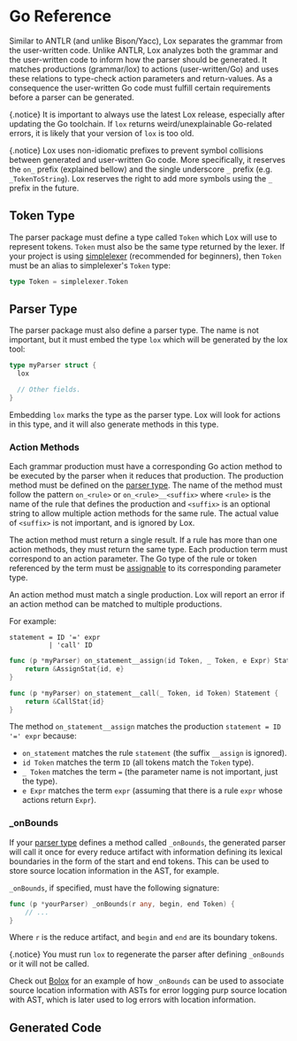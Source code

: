 # Go Reference

Similar to ANTLR (and unlike Bison/Yacc), Lox separates the grammar from the
user-written code. Unlike ANTLR, Lox analyzes both the grammar and the
user-written code to inform how the parser should be generated. It matches
productions (grammar/lox) to actions (user-written/Go) and uses these relations
to type-check action parameters and return-values. As a consequence the
user-written Go code must fulfill certain requirements before a parser can be
generated.

{.notice}
It is important to always use the latest Lox release, especially after
updating the Go toolchain. If `lox` returns weird/unexplainable Go-related
errors, it is likely that your version of `lox` is too old.

{.notice}
Lox uses non-idiomatic prefixes to prevent symbol collisions between generated
and user-written Go code. More specifically, it reserves the `on_` prefix
(explained bellow) and the single underscore `_` prefix (e.g. `_TokenToString`).
Lox reserves the right to add more symbols using the `_` prefix in the future.

## Token Type

The parser package must define a type called `Token` which Lox will use to
represent tokens. `Token` must also be the same type returned by the lexer. If
your project is using
[simplelexer](https://github.com/dcaiafa/loxlex/simplelexer) (recommended for
beginners), then `Token` must be an alias to simplelexer's `Token` type:


```go
type Token = simplelexer.Token
```

## Parser Type

The parser package must also define a parser type. The name is not important,
but it must embed the type `lox` which will be generated by the lox tool:

```go
type myParser struct {
  lox

  // Other fields.
}

```

Embedding `lox` marks the type as the parser type. Lox will look for actions in
this type, and it will also generate methods in this type.

### Action Methods

Each grammar production must have a corresponding Go action method to be
executed by the parser when it reduces that production. The production method
must be defined on the [parser type](#parser-type). The name of the method must
follow the pattern `on_<rule>` or `on_<rule>__<suffix>` where `<rule>` is the
name of the rule that defines the production and `<suffix>` is an optional
string to allow multiple action methods for the same rule. The actual value of
`<suffix>` is not important, and is ignored by Lox.

The action method must return a single result. If a rule has more than one
action methods, they must return the same type. Each production term must
correspond to an action parameter. The Go type of the rule or token referenced
by the term must be [assignable](https://go.dev/ref/spec#Assignability) to its
corresponding parameter type.

An action method must match a single production. Lox will report an error if an
action method can be matched to multiple productions.

For example:

```lox
statement = ID '=' expr
          | 'call' ID

```
```go
func (p *myParser) on_statement__assign(id Token, _ Token, e Expr) Statement {
    return &AssignStat{id, e}
}

func (p *myParser) on_statement__call(_ Token, id Token) Statement {
    return &CallStat{id}
}
```
The method `on_statement__assign` matches the production `statement = ID '='
expr` because:
* `on_statement` matches the rule `statement` (the suffix `__assign` is
  ignored).
* `id Token` matches the term `ID` (all tokens match the `Token` type).
* `_ Token` matches the term `=` (the parameter name is not important, just the
  type).
* `e Expr` matches the term `expr` (assuming that there is a rule `expr` whose
  actions return `Expr`).

### _onBounds

If your [parser type](#parser-type) defines a method called `_onBounds`, the
generated parser will call it once for every reduce artifact with information
defining its lexical boundaries in the form of the start and end tokens. This
can be used to store source location information in the AST, for example.

`_onBounds`, if specified, must have the following signature:

```go
func (p *yourParser) _onBounds(r any, begin, end Token) {
    // ...
}
```
Where `r` is the reduce artifact, and `begin` and `end` are its boundary tokens.

{.notice}
You must run `lox` to regenerate the parser after defining `_onBounds` or it
will not be called.

Check out
[Bolox](https://github.com/dcaiafa/lox/blob/main/examples/bolox/parser.go)
for an example of how `_onBounds` can be used to associate source location
information with ASTs for error logging purp
source location with AST, which is later used to log errors with location
information.

## Generated Code
